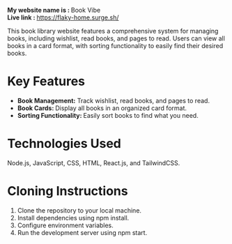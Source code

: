 <b>My website name is : </b>Book Vibe </br>
<b> Live link : </b> https://flaky-home.surge.sh/ </br>

<p> This book library website features a comprehensive system for managing books, including wishlist, read books, and pages to read. Users can view all books in a card format, with sorting functionality to easily find their desired books.</p>

<h1>Key Features </h1>

<ul>
     <li> <b>Book Management:</b> Track wishlist, read books, and pages to read.</li>
 <li>
 <b>Book Cards: </b> Display all books in an organized card format.
 </li>
 <li>
  <b>Sorting Functionality: </b>  Easily sort books to find what you need.
 </li>
</ul>
<h1>Technologies Used</h1>
Node.js, JavaScript, CSS, HTML, React.js, and TailwindCSS. </br>

<h1>Cloning Instructions</h1>
<ol>
<li>Clone the repository to your local machine.</li>
<li>Install dependencies using npm install.</li>
<li>Configure environment variables.</li>
<li>Run the development server using npm start.</li>
</ol>
